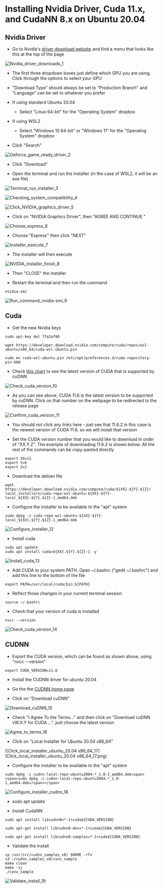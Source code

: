 # Installing Nvidia Driver, Cuda 11.x, and CudaNN 8.x on Ubuntu 20.04

## Nvidia Driver

-   Go to Nvidia's [<u><span>driver download website</span></u>](https://www.nvidia.com/Download/index.aspx?lang=en-us) and find a menu that looks like this at the top of the page
    

![Nvidia_driver_downloads_1](Nvidia_driver_downloads_1.png)

-   The first three dropdown boxes just define which GPU you are using. Click through the options to select your GPU
    
-   "Download Type" should always be set to "Production Branch" and "Language" can be set to whatever you prefer
    
-   If using standard Ubuntu 20.04
    
    -   Select "Linux 64-bit" for the "Operating System" dropbox
    
-   If using WSL2
    
    -   Select "Windows 10 64-bit" or "Windows 11" for the "Operating System" dropbox
    
-   Click "Search"
    

![Geforce_game_ready_driver_2](Geforce_game_ready_driver_2.png)

-   Click "Download"
    
-   Open the terminal and run the installer (in the case of WSL2, it will be an exe file)
    

![Terminal_run_installer_3](Terminal_run_installer_3.png)

![Checking_system_compatibility_4](Checking_system_compatibility_4.png)

![Click_NVIDIA_graphics_driver_5](Click_NVIDIA_graphics_driver_5.png)

-   Click on "NVIDIA Graphics Driver", then "AGREE AND CONTINUE "
    

![Choose_express_6](Choose_express_6.png)

-   Choose "Express" then click "NEXT"
    

![Installer_execute_7](Installer_execute_7.png)

-   The installer will then execute
    

![NVIDIA_installer_finish_8](NVIDIA_installer_finish_8.png)

-   Then "CLOSE" the installer
    
-   Restart the terminal and then run the command

```
nvidia-smi
```

![Run_command_nvidia-smi_9](Run_command_nvidia-smi_9.png)

## Cuda

-   Get the new Nvidia keys
    

```
sudo apt-key del 7fa2af80
```

```
wget https://developer.download.nvidia.com/compute/cuda/repos/wsl-ubuntu/x86_64/cuda-wsl-ubuntu.pin
```

```
sudo mv cuda-wsl-ubuntu.pin /etc/apt/preferences.d/cuda-repository-pin-600
```

-   Check [<u><span>this chart</span></u>](https://docs.nvidia.com/deeplearning/cudnn/support-matrix/index.html) to see the latest version of CUDA that is supported by cuDNN
    

![Check_cuda_version_10](Check_cuda_version_10.png)

-   As you can see above, CUDA 11.6 is the latest version to be supported by cuDNN. Click on that number on the webpage to be redirected to the release page
    

![Confirm_cuda_version_11](Confirm_cuda_version_11.png)

-   You should not click any links here - just see that 11.6.2 in this case is the newest version of CUDA 11.6, so we will install that version
    
-   Set the CUDA version number that you would like to download in order of "XX.Y.Z". The example of downloading 11.6.2 is shown below. All the rest of the commands can be copy-pasted directly
    

```
export XX=11
export Y=6
export Z=2
```

-   Download the debian file
    

```
wget https://developer.download.nvidia.com/compute/cuda/${XX}.${Y}.${Z}/
local_installers/cuda-repo-wsl-ubuntu-${XX}-${Y}-local_${XX}.${Y}.${Z}-1_amd64.deb
```

-   Configure the installer to be available to the "apt" system
    

```
sudo dpkg -i cuda-repo-wsl-ubuntu-${XX}-${Y}-local_${XX}.${Y}.${Z}-1_amd64.deb
```

![Configure_installer_12](Configure_installer_12.png)

-   Install cuda
    

```
sudo apt update
sudo apt install cuda=${XX}.${Y}.${Z}-1 -y
```

![Install_cuda_13](Install_cuda_13.png)

-   Add CUDA to your system PATH. Open ~/.bashrc ("gedit ~/.bashrc") and add this line to the bottom of the file
    

```
export PATH=/usr/local/cuda/bin:${PATH}
```

-   Reflect those changes in your current terminal session

```
source ~/.bashrc
```

-   Check that your version of cuda is installed

```
nvcc --version
```

![Check_cuda_version_14](Check_cuda_version_14.png)

## CUDNN

-   Export the CUDA version, which can be found as shown above, using "nvcc --version"

```
export CUDA_VERSION=11.6
```

-   Install the CUDNN driver for ubuntu 20.04

-   Go the the [<u><span>CUDNN home page</span></u>](https://developer.nvidia.com/cudnn)

-   Click on "Download cuDNN"


![Download_cuDNN_15](Download_cuDNN_15.png)

-   Check "I Agree To the Terms..." and then click on "Download cuDNN vW.X.Y for CUDA ...". just choose the latest version
    

![Agree_to_terms_16](Agree_to_terms_16.png)

-   Click on "Local Installer for Ubuntu 20.04 x86\_64"
    

![Click_local_installer_ubuntu_20.04 x86_64_17](Click_local_installer_ubuntu_20.04 x86_64_17.png)

-   Configure the installer to be available to the "apt" system
    

```
sudo dpkg -i cudnn-local-repo-ubuntu2004-*_1.0-1_amd64.deb<span><span>sudo dpkg -i cudnn-local-repo-ubuntu2004-*_1.0-1_amd64.deb</span></span>
```

![Configure_installer_cudnn_18](Configure_installer_cudnn_18.png)

-   sudo apt update
    
-   Install CudaNN
    

```
sudo apt install libcudnn8=*-1+cuda${CUDA_VERSION}
```

```
sudo apt-get install libcudnn8-dev=*-1+cuda${CUDA_VERSION}
```

```
sudo apt-get install libcudnn8-samples=*-1+cuda${CUDA_VERSION}
```

-   Validate the install
    

```
cp /usr/src/cudnn_samples_v8/ $HOME -rfv
cd ~/cudnn_samples_v8/conv_sample
make clean
make -sj
./conv_sample
```

![Validate_install_19](Validate_install_19.png)